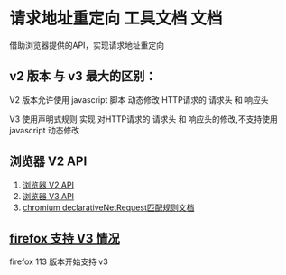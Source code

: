 # 请求地址重定向 工具文档 文档

借助浏览器提供的API，实现请求地址重定向

## v2 版本 与 v3 最大的区别：

V2 版本允许使用 javascript 脚本 动态修改 HTTP请求的 请求头 和 响应头

V3 使用声明式规则 实现 对HTTP请求的 请求头 和 响应头的修改,不支持使用 javascript 动态修改

## 浏览器 V2 API

1. [浏览器 V2 API](https://developer.mozilla.org/en-US/docs/Mozilla/Add-ons/WebExtensions/API/webRequest)
1. [浏览器 V3 API](https://developer.mozilla.org/en-US/docs/Mozilla/Add-ons/WebExtensions/API/declarativeNetRequest)
1. [chromium declarativeNetRequest匹配规则文档](https://developer.chrome.com/docs/extensions/reference/declarativeNetRequest/)

## [firefox 支持 V3 情况](https://developer.mozilla.org/en-US/docs/Mozilla/Add-ons/WebExtensions/API/declarativeNetRequest)

firefox 113 版本开始支持 v3
